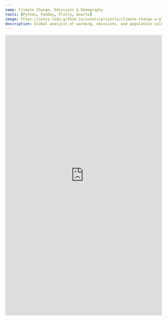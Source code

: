 ```yaml
---
name: Climate Change, Emissions & Demography
tools: [Python, Pandas, Plotly, Quarto]
image: https://jessy-ledu.github.io/assets/projects/climate-change-a-global-data-analysis/climate-change.png
description: Global analysis of warming, emissions, and population using Python.
---
```


<iframe src="https://jessy-ledu.github.io/assets/projects/climate-change-a-global-data-analysis/climate-change-a-global-data-analysis_embedded.html" width="100%" height="900" style="border:0;"></iframe>
